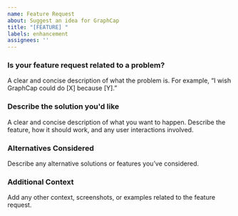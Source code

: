 ```yaml
---
name: Feature Request
about: Suggest an idea for GraphCap
title: "[FEATURE] "
labels: enhancement
assignees: ''
---
```


### Is your feature request related to a problem?
A clear and concise description of what the problem is. For example, “I wish GraphCap could do [X] because [Y].”

### Describe the solution you'd like
A clear and concise description of what you want to happen. Describe the feature, how it should work, and any user interactions involved.

### Alternatives Considered
Describe any alternative solutions or features you’ve considered.

### Additional Context
Add any other context, screenshots, or examples related to the feature request.
